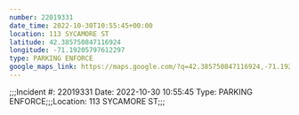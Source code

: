 ```yaml
---
number: 22019331
date_time: 2022-10-30T10:55:45+00:00
location: 113 SYCAMORE ST
latitude: 42.385750847116924
longitude: -71.19205797612297
type: PARKING ENFORCE
google_maps_link: https://maps.google.com/?q=42.385750847116924,-71.19205797612297
---
```


;;;Incident #: 22019331  Date: 2022-10-30 10:55:45   Type: PARKING ENFORCE;;;Location: 113 SYCAMORE ST;;;
